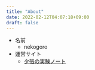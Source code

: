 ```yaml
---
title: "About"
date: 2022-02-12T04:07:18+09:00
draft: false
---
```


* 名前
    * nekogoro
* 運営サイト
    * [夕張の実験ノート](https://yubari-exp.dev/)
